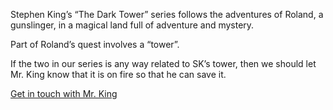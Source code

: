 Stephen King’s “The Dark Tower” series follows the adventures of Roland, 
a gunslinger, in a magical land full of adventure and mystery.

Part of Roland’s quest involves a “tower”.

If the two in our series is any way related to SK’s tower, then we should
let Mr. King know that it is on fire so that he can save it.

[Get in touch with Mr. King](http://stephenking.com)